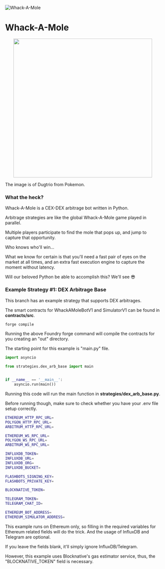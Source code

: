 ![Whack-A-Mole](https://miro.medium.com/v2/resize:fit:1400/format:webp/1*R4zsVofn-VkeIggNt5Iavg.png)

# Whack-A-Mole

<p align="center">
    <img src = "https://github.com/solidquant/whack-a-mole/assets/134243834/841a91df-728b-489b-b4af-4af948c03c35" width="450px">
</p>

The image is of Dugtrio from Pokemon.

### What the heck?

Whack-A-Mole is a CEX-DEX arbitrage bot written in Python.

Arbitrage strategies are like the global Whack-A-Mole game played in parallel.

Multiple players participate to find the mole that pops up, and jump to capture that opportunity.

Who knows who'll win...

What we know for certain is that you'll need a fast pair of eyes on the market at all times,
and an extra fast execution engine to capture the moment without latency.

Will our beloved Python be able to accomplish this? We'll see 😎

### Example Strategy #1: DEX Arbitrage Base

This branch has an example strategy that supports DEX arbitrages.

The smart contracts for WhackAMoleBotV1 and SimulatorV1 can be found in **contracts/src**.

```bash
forge compile
```

Running the above Foundry forge command will compile the contracts for you creating an "out" directory.

The starting point for this example is "main.py" file.

```python
import asyncio

from strategies.dex_arb_base import main


if __name__ == '__main__':
    asyncio.run(main())
```

Running this code will run the main function in **strategies/dex_arb_base.py**.

Before running though, make sure to check whether you have your .env file setup correctly.

```bash
ETHEREUM_HTTP_RPC_URL=
POLYGON_HTTP_RPC_URL=
ARBITRUM_HTTP_RPC_URL=

ETHEREUM_WS_RPC_URL=
POLYGON_WS_RPC_URL=
ARBITRUM_WS_RPC_URL=

INFLUXDB_TOKEN=
INFLUXDB_URL=
INFLUXDB_ORG=
INFLUXDB_BUCKET=

FLASHBOTS_SIGNING_KEY=
FLASHBOTS_PRIVATE_KEY=

BLOCKNATIVE_TOKEN=

TELEGRAM_TOKEN=
TELEGRAM_CHAT_ID=

ETHEREUM_BOT_ADDRESS=
ETHEREUM_SIMULATOR_ADDRESS=
```

This example runs on Ethereum only, so filling in the required variables for Ethereum
related fields will do the trick. And the usage of InfluxDB and Telegram are optional.

If you leave the fields blank, it'll simply ignore InfluxDB/Telegram.

However, this example uses Blocknative's gas estimator service, thus, the "BLOCKNATIVE_TOKEN" field
is necessary.